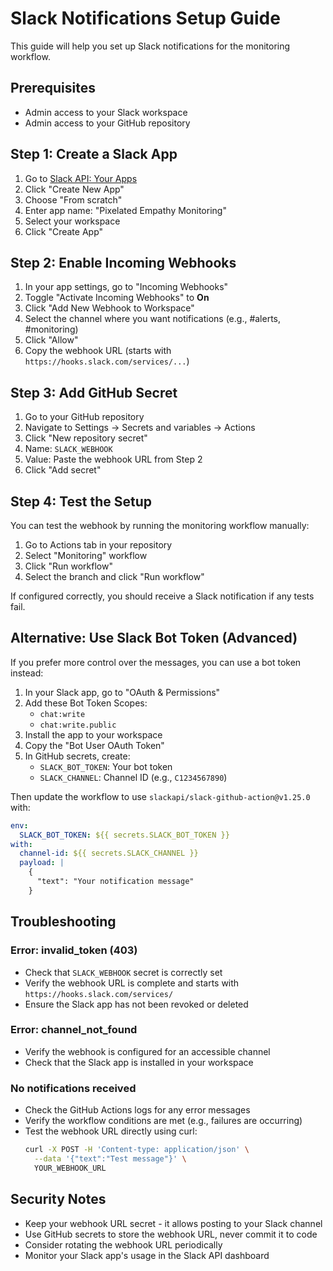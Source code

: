 # Slack Notifications Setup Guide

This guide will help you set up Slack notifications for the monitoring workflow.

## Prerequisites

- Admin access to your Slack workspace
- Admin access to your GitHub repository

## Step 1: Create a Slack App

1. Go to [Slack API: Your Apps](https://api.slack.com/apps)
2. Click "Create New App"
3. Choose "From scratch"
4. Enter app name: "Pixelated Empathy Monitoring"
5. Select your workspace
6. Click "Create App"

## Step 2: Enable Incoming Webhooks

1. In your app settings, go to "Incoming Webhooks"
2. Toggle "Activate Incoming Webhooks" to **On**
3. Click "Add New Webhook to Workspace"
4. Select the channel where you want notifications (e.g., #alerts, #monitoring)
5. Click "Allow"
6. Copy the webhook URL (starts with `https://hooks.slack.com/services/...`)

## Step 3: Add GitHub Secret

1. Go to your GitHub repository
2. Navigate to Settings → Secrets and variables → Actions
3. Click "New repository secret"
4. Name: `SLACK_WEBHOOK`
5. Value: Paste the webhook URL from Step 2
6. Click "Add secret"

## Step 4: Test the Setup

You can test the webhook by running the monitoring workflow manually:

1. Go to Actions tab in your repository
2. Select "Monitoring" workflow
3. Click "Run workflow"
4. Select the branch and click "Run workflow"

If configured correctly, you should receive a Slack notification if any tests fail.

## Alternative: Use Slack Bot Token (Advanced)

If you prefer more control over the messages, you can use a bot token instead:

1. In your Slack app, go to "OAuth & Permissions"
2. Add these Bot Token Scopes:
   - `chat:write`
   - `chat:write.public`
3. Install the app to your workspace
4. Copy the "Bot User OAuth Token"
5. In GitHub secrets, create:
   - `SLACK_BOT_TOKEN`: Your bot token
   - `SLACK_CHANNEL`: Channel ID (e.g., `C1234567890`)

Then update the workflow to use `slackapi/slack-github-action@v1.25.0` with:
```yaml
env:
  SLACK_BOT_TOKEN: ${{ secrets.SLACK_BOT_TOKEN }}
with:
  channel-id: ${{ secrets.SLACK_CHANNEL }}
  payload: |
    {
      "text": "Your notification message"
    }
```

## Troubleshooting

### Error: invalid_token (403)
- Check that `SLACK_WEBHOOK` secret is correctly set
- Verify the webhook URL is complete and starts with `https://hooks.slack.com/services/`
- Ensure the Slack app has not been revoked or deleted

### Error: channel_not_found
- Verify the webhook is configured for an accessible channel
- Check that the Slack app is installed in your workspace

### No notifications received
- Check the GitHub Actions logs for any error messages
- Verify the workflow conditions are met (e.g., failures are occurring)
- Test the webhook URL directly using curl:
  ```bash
  curl -X POST -H 'Content-type: application/json' \
    --data '{"text":"Test message"}' \
    YOUR_WEBHOOK_URL
  ```

## Security Notes

- Keep your webhook URL secret - it allows posting to your Slack channel
- Use GitHub secrets to store the webhook URL, never commit it to code
- Consider rotating the webhook URL periodically
- Monitor your Slack app's usage in the Slack API dashboard
